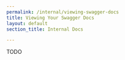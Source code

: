 ```yaml
---
permalink: /internal/viewing-swagger-docs
title: Viewing Your Swagger Docs
layout: default
section_title: Internal Docs

---
```


TODO